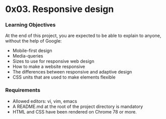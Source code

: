# 0x03. Responsive design

### Learning Objectives
At the end of this project, you are expected to be able to explain to anyone, without the help of Google:

- Mobile-first design
- Media-queries
- Sizes to use for responsive web design
- How to make a website responsive
- The differences between responsive and adaptive design
- CSS units that are used to make elements flexible

### Requirements
- Allowed editors: vi, vim, emacs
- A README.md at the root of the project directory is mandatory
- HTML and CSS have been rendered on Chrome 78 or more.

